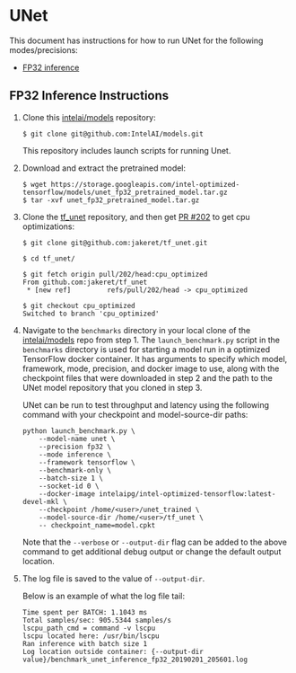 # UNet

This document has instructions for how to run UNet for the following
modes/precisions:
* [FP32 inference](#fp32-inference-instructions)

## FP32 Inference Instructions

1. Clone this [intelai/models](https://github.com/IntelAI/models)
   repository:
   ```
   $ git clone git@github.com:IntelAI/models.git
   ```
   This repository includes launch scripts for running Unet.

2. Download and extract the pretrained model:
   ```
   $ wget https://storage.googleapis.com/intel-optimized-tensorflow/models/unet_fp32_pretrained_model.tar.gz
   $ tar -xvf unet_fp32_pretrained_model.tar.gz
   ```

3. Clone the [tf_unet](https://github.com/jakeret/tf_unet) repository,
   and then get [PR #202](https://github.com/jakeret/tf_unet/pull/202)
   to get cpu optimizations:

   ```
   $ git clone git@github.com:jakeret/tf_unet.git

   $ cd tf_unet/

   $ git fetch origin pull/202/head:cpu_optimized
   From github.com:jakeret/tf_unet
    * [new ref]         refs/pull/202/head -> cpu_optimized

   $ git checkout cpu_optimized
   Switched to branch 'cpu_optimized'
   ```

4. Navigate to the `benchmarks` directory in your local clone of the
   [intelai/models](https://github.com/IntelAI/models) repo from step 1.
   The `launch_benchmark.py` script in the `benchmarks` directory is
   used for starting a model run in a optimized TensorFlow docker
   container. It has arguments to specify which model, framework, mode,
   precision, and docker image to use, along with the checkpoint files
   that were downloaded in step 2 and the path to the UNet model
   repository that you cloned in step 3.

   UNet can be run to test throughput and latency using the
   following command with your checkpoint and model-source-dir paths:

   ```
   python launch_benchmark.py \
       --model-name unet \
       --precision fp32 \
       --mode inference \
       --framework tensorflow \
       --benchmark-only \
       --batch-size 1 \
       --socket-id 0 \
       --docker-image intelaipg/intel-optimized-tensorflow:latest-devel-mkl \
       --checkpoint /home/<user>/unet_trained \
       --model-source-dir /home/<user>/tf_unet \
       -- checkpoint_name=model.cpkt
   ```

   Note that the `--verbose` or `--output-dir` flag can be added to the above
   command to get additional debug output or change the default output location.

5. The log file is saved to the value of `--output-dir`.

   Below is an example of what the log file tail:

   ```
   Time spent per BATCH: 1.1043 ms
   Total samples/sec: 905.5344 samples/s
   lscpu_path_cmd = command -v lscpu
   lscpu located here: /usr/bin/lscpu
   Ran inference with batch size 1
   Log location outside container: {--output-dir value}/benchmark_unet_inference_fp32_20190201_205601.log
   ```